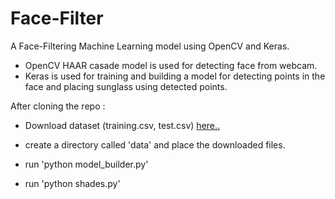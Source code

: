 # Face-Filter
A Face-Filtering Machine Learning model using OpenCV and Keras.

- OpenCV HAAR casade model is used for detecting face from webcam.
- Keras is used for training and building a model for detecting points in the face and placing sunglass using detected points.
  

After cloning the repo :

- Download dataset (training.csv, test.csv) [ here..](https://www.kaggle.com/c/facial-keypoints-detection/data)

- create a directory called 'data' and place the downloaded files.

- run 'python model_builder.py'

- run 'python shades.py'